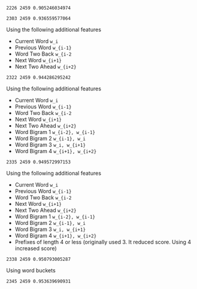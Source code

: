 ```
2226 2459 0.905246034974
```

```
2303 2459 0.936559577064
```

Using the following additional features

- Current Word `w_i`
- Previous Word `w_{i-1}`
- Word Two Back `w_{i-2`
- Next Word `w_{i+1}`
- Next Two Ahead `w_{i+2}`

```
2322 2459 0.944286295242
```

Using the following additional features

- Current Word `w_i`
- Previous Word `w_{i-1}`
- Word Two Back `w_{i-2`
- Next Word `w_{i+1}`
- Next Two Ahead `w_{i+2}`
- Word Bigram 1 `w_{i-2}, w_{i-1}`
- Word Bigram 2 `w_{i-1}, w_i`
- Word Bigram 3 `w_i, w_{i+1}`
- Word Bigram 4 `w_{i+1}, w_{i+2}`

```
2335 2459 0.949572997153
```

Using the following additional features

- Current Word `w_i`
- Previous Word `w_{i-1}`
- Word Two Back `w_{i-2`
- Next Word `w_{i+1}`
- Next Two Ahead `w_{i+2}`
- Word Bigram 1 `w_{i-2}, w_{i-1}`
- Word Bigram 2 `w_{i-1}, w_i`
- Word Bigram 3 `w_i, w_{i+1}`
- Word Bigram 4 `w_{i+1}, w_{i+2}`
- Prefixes of length 4 or less (originally used 3. It reduced score. Using 4 increased score)

```
2338 2459 0.950793005287
```

Using word buckets

```
2345 2459 0.953639690931
```

